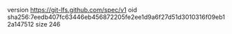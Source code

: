 version https://git-lfs.github.com/spec/v1
oid sha256:7eedb407fc63446eb456872205fe2ee1d9a6f27d51d3010316f09eb12a147512
size 246
